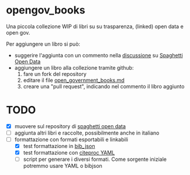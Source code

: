 
# opengov_books
Una piccola collezione WIP di libri su su trasparenza, (linked) open data e open gov.



Per aggiungere un libro si può:
* suggerire l'aggiunta con un commento nella [discussione](https://groups.google.com/forum/#!topic/spaghettiopendata/KV43kStNNE4) su [Spaghetti Open Data](https://groups.google.com/forum/#!topic/spaghettiopendata)
* aggiungere un libro alla collezione tramite github:
	1. fare un fork del repository
	2. editare il file [open_government_books.md](https://github.com/spaghetti-open-data/opengov_books/blob/master/open_government_books.md)
	3. creare una "pull request", indicando nel commento il libro aggiunto


# TODO
- [x] muovere sul repository di [spaghetti open data](https://github.com/spaghetti-open-data)
- [ ] aggiunta altri libri e raccolte, possibilmente anche in italiano
- [ ] formattazione con formati esportabili e linkabili
  - [x] test formattazione in [bib_json](http://okfnlabs.org/bibjson/)
  - [x] test formattazione con [citeproc YAML](http://blog.martinfenner.org/2013/07/30/citeproc-yaml-for-bibliographies/)
  - [ ] script per generare i diversi formati. Come sorgente iniziale potremmo usare YAML o bibjson
